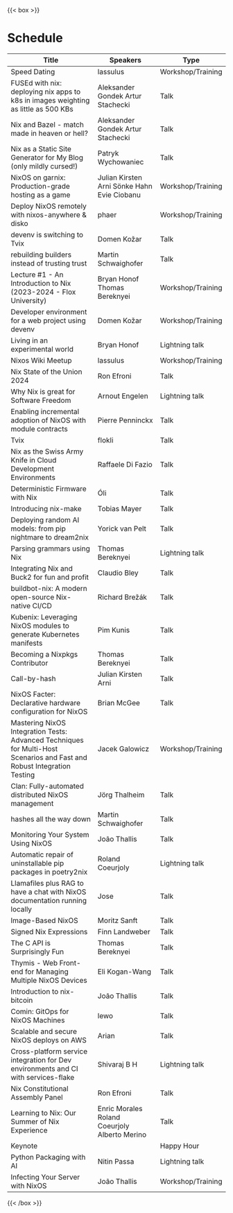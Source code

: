 ---
---
{{< box >}}
# Schedule

| Title                                                                                                                   | Speakers                                      | Type                                                                                    |
|-------------------------------------------------------------------------------------------------------------------------|-----------------------------------------------|-----------------------------------------------------------------------------------------|
| Speed Dating                                                                                                            | lassulus                                      | Workshop/Training                                                                       |
| FUSEd with nix: deploying nix apps to k8s in images weighting as little as 500 KBs                                      | Aleksander Gondek Artur Stachecki             | Talk                                                                                    |
| Nix and Bazel - match made in heaven or hell?                                                                           | Aleksander Gondek Artur Stachecki             | Talk                                                                                    |
| Nix as a Static Site Generator for My Blog (only mildly cursed!)                                                        | Patryk Wychowaniec                            | Talk                                                                                    |
| NixOS on garnix: Production-grade hosting as a game                                                                     | Julian Kirsten Arni Sönke Hahn Evie Ciobanu   | Workshop/Training                                                                       |
| Deploy NixOS remotely with nixos-anywhere & disko                                                                       | phaer                                         | Workshop/Training                                                                       |
| devenv is switching to Tvix                                                                                             | Domen Kožar                                   | Talk                                                                                    |
| rebuilding builders instead of trusting trust                                                                           | Martin Schwaighofer                           | Talk                                                                                    |
| Lecture #1 - An Introduction to Nix (2023-2024 - Flox University)                                                       | Bryan Honof Thomas Bereknyei                  | Workshop/Training                                                                       |
| Developer environment for a web project using devenv                                                                    | Domen Kožar                                   | Workshop/Training                                                                       |
| Living in an experimental world                                                                                         | Bryan Honof                                   | Lightning talk                                                                          |
| Nixos Wiki Meetup                                                                                                       | lassulus                                      | Workshop/Training                                                                       |
| Nix State of the Union 2024                                                                                             | Ron Efroni                                    | Talk                                                                                    |
| Why Nix is great for Software Freedom                                                                                   | Arnout Engelen                                | Lightning talk                                                                          |
| Enabling incremental adoption of NixOS with module contracts                                                            | Pierre Penninckx                              | Talk                                                                                    |
| Tvix                                                                                                                    | flokli                                        | Talk                                                                                    |
| Nix as the Swiss Army Knife in Cloud Development Environments                                                           | Raffaele Di Fazio                             | Talk                                                                                    |
| Deterministic Firmware with Nix                                                                                         | Óli                                           | Talk                                                                                    |
| Introducing nix-make                                                                                                    | Tobias Mayer                                  | Talk                                                                                    |
| Deploying random AI models: from pip nightmare to dream2nix                                                             | Yorick van Pelt                               | Talk                                                                                    |
| Parsing grammars using Nix                                                                                              | Thomas Bereknyei                              | Lightning talk                                                                          |
| Integrating Nix and Buck2 for fun and profit                                                                            | Claudio Bley                                  | Talk                                                                                    |
| buildbot-nix: A modern open-source Nix-native CI/CD                                                                     | Richard Brežák                                | Talk                                                                                    |
| Kubenix: Leveraging NixOS modules to generate Kubernetes manifests                                                      | Pim Kunis                                     | Talk                                                                                    |
| Becoming a Nixpkgs Contributor                                                                                          | Thomas Bereknyei                              | Talk                                                                                    |
| Call-by-hash                                                                                                            | Julian Kirsten Arni                           | Talk                                                                                    |
| NixOS Facter: Declarative hardware configuration for NixOS                                                              | Brian McGee                                   | Talk                                                                                    |
| Mastering NixOS Integration Tests: Advanced Techniques for Multi-Host Scenarios and Fast and Robust Integration Testing | Jacek Galowicz                                | Workshop/Training                                                                       |
| Clan: Fully-automated distributed NixOS management                                                                      | Jörg Thalheim                                 | Talk                                                                                    |
| hashes all the way down                                                                                                 | Martin Schwaighofer                           | Talk                                                                                    |
| Monitoring Your System Using NixOS                                                                                      | João Thallis                                  | Talk                                                                                    |
| Automatic repair of uninstallable pip packages in poetry2nix                                                            | Roland Coeurjoly                              | Lightning talk                                                                          |
| Llamafiles plus RAG to have a chat with NixOS documentation running locally                                             | Jose                                          | Talk                                                                                    |
| Image-Based NixOS                                                                                                       | Moritz Sanft                                  | Talk                                                                                    |
| Signed Nix Expressions                                                                                                  | Finn Landweber                                | Talk                                                                                    |
| The C API is Surprisingly Fun                                                                                           | Thomas Bereknyei                              | Talk                                                                                    |
| Thymis - Web Front-end for Managing Multiple NixOS Devices                                                              | Eli Kogan-Wang                                | Talk                                                                                    |
| Introduction to nix-bitcoin                                                                                             | João Thallis                                  | Talk                                                                                    |
| Comin: GitOps for NixOS Machines                                                                                        | lewo                                          | Talk                                                                                    |
| Scalable and secure NixOS deploys on AWS                                                                                | Arian                                         | Talk                                                                                    |
| Cross-platform service integration for Dev environments and CI with services-flake                                      | Shivaraj B H                                  | Lightning talk                                                                          |
| Nix Constitutional Assembly Panel                                                                                       | Ron Efroni                                    | Talk                                                                                    |
| Learning to Nix: Our Summer of Nix Experience                                                                           | Enric Morales Roland Coeurjoly Alberto Merino | Talk                                                                                    |
| Keynote                                                                                                                 |                                               | Happy Hour                                                                              |
| Python Packaging with AI                                                                                                | Nitin Passa                                   | Lightning talk                                                                          |
| Infecting Your Server with NixOS                                                                                        | João Thallis                                  | Workshop/Training                                                                       |

{{< /box >}}
